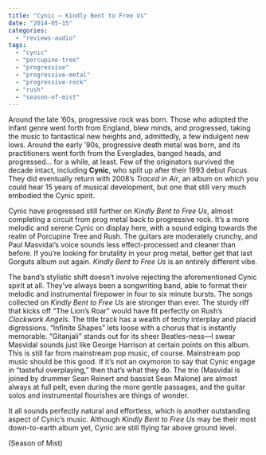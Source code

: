 ```yaml
---
title: "Cynic – Kindly Bent to Free Us"
date: "2014-05-15"
categories: 
  - "reviews-audio"
tags: 
  - "cynic"
  - "porcupine-tree"
  - "progressive"
  - "progressive-metal"
  - "progressive-rock"
  - "rush"
  - "season-of-mist"
---
```


Around the late ’60s, progressive rock was born. Those who adopted the infant genre went forth from England, blew minds, and progressed, taking the music to fantastical new heights and, admittedly, a few indulgent new lows. Around the early ’90s, progressive death metal was born, and its practitioners went forth from the Everglades, banged heads, and progressed… for a while, at least. Few of the originators survived the decade intact, including **Cynic**, who split up after their 1993 debut _Focus_. They did eventually return with 2008’s _Traced in Air_, an album on which you could hear 15 years of musical development, but one that still very much embodied the Cynic spirit.

Cynic have progressed still further on _Kindly Bent to Free Us_, almost completing a circuit from prog metal back to progressive rock. It’s a more melodic and serene Cynic on display here, with a sound edging towards the realm of Porcupine Tree and Rush. The guitars are moderately crunchy, and Paul Masvidal’s voice sounds less effect-processed and cleaner than before. If you’re looking for brutality in your prog metal, better get that last Gorguts album out again. _Kindly Bent to Free Us_ is an entirely different vibe.

The band’s stylistic shift doesn’t involve rejecting the aforementioned Cynic spirit at all. They’ve always been a songwriting band, able to format their melodic and instrumental firepower in four to six minute bursts. The songs collected on _Kindly Bent to Free Us_ are stronger than ever. The sturdy riff that kicks off “The Lion’s Roar” would have fit perfectly on Rush’s _Clockwork Angels_. The title track has a wealth of techy interplay and placid digressions. “Infinite Shapes” lets loose with a chorus that is instantly memorable. “Gitanjali” stands out for its sheer Beatles-ness—I swear Masvidal sounds just like George Harrison at certain points on this album. This is still far from mainstream pop music, of course. Mainstream pop music should be this good. If it’s not an oxymoron to say that Cynic engage in “tasteful overplaying,” then that’s what they do. The trio (Masvidal is joined by drummer Sean Reinert and bassist Sean Malone) are almost always at full pelt, even during the more gentle passages, and the guitar solos and instrumental flourishes are things of wonder.

It all sounds perfectly natural and effortless, which is another outstanding aspect of Cynic’s music. Although _Kindly Bent to Free Us_ may be their most down-to-earth album yet, Cynic are still flying far above ground level.

(Season of Mist)
